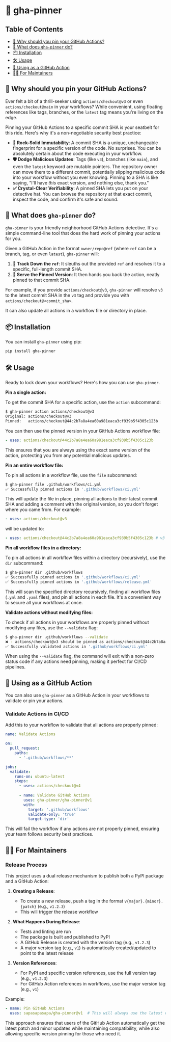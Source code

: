 # 📌 gha-pinner

## Table of Contents

- [🤔 Why should you pin your GitHub Actions?](#-why-should-you-pin-your-github-actions)
- [🚀 What does `gha-pinner` do?](#-what-does-gha-pinner-do)
- [📦 Installation](#-installation)
- [🛠️ Usage](#️-usage)
- [🔄 Using as a GitHub Action](#-using-as-a-github-action)
- [👨‍💻 For Maintainers](#-for-maintainers)

## 🤔 Why should you pin your GitHub Actions?

Ever felt a bit of a thrill-seeker using `actions/checkout@v3` or even `actions/checkout@main` in your workflows? While convenient, using floating references like tags, branches, or the `latest` tag means you're living on the edge.

Pinning your GitHub Actions to a specific commit SHA is your seatbelt for this ride. Here's why it's a non-negotiable security best practice:

- **🔐 Rock-Solid Immutability**: A commit SHA is a unique, unchangeable fingerprint for a specific version of the code. No surprises. You can be absolutely certain about the code executing in your workflow.
- **🛡️ Dodge Malicious Updates**: Tags (like `v3`), branches (like `main`), and even the `latest` keyword are mutable pointers. The repository owner can move them to a different commit, potentially slipping malicious code into your workflow without you ever knowing. Pinning to a SHA is like saying, "I'll have *this* exact version, and nothing else, thank you."
- **✅ Crystal-Clear Verifiability**: A pinned SHA lets you put on your detective hat. You can browse the repository at that exact commit, inspect the code, and confirm it's safe and sound.

## 🚀 What does `gha-pinner` do?

`gha-pinner` is your friendly neighborhood GitHub Actions detective. It's a simple command-line tool that does the hard work of pinning your actions for you.

Given a GitHub Action in the format `owner/repo@ref` (where `ref` can be a branch, tag, or even `latest`), `gha-pinner` will:

1.  **🔎 Track Down the `ref`**: It sleuths out the provided `ref` and resolves it to a specific, full-length commit SHA.
2.  **📍 Serve the Pinned Version**: It then hands you back the action, neatly pinned to that commit SHA.

For example, if you provide `actions/checkout@v3`, `gha-pinner` will resolve `v3` to the latest commit SHA in the `v3` tag and provide you with `actions/checkout@<commit_sha>`.

It can also update all actions in a workflow file or directory in place.

## 📦 Installation

You can install `gha-pinner` using pip:

```bash
pip install gha-pinner
```

## 🛠️ Usage

Ready to lock down your workflows? Here's how you can use `gha-pinner`.

**Pin a single action:**

To get the commit SHA for a specific action, use the `action` subcommand:

```bash
$ gha-pinner action actions/checkout@v3
Original: actions/checkout@v3
Pinned:   actions/checkout@44c2b7a8a4ea60a981eaca3cf939b5f4305c123b
```

You can then use the pinned version in your GitHub Actions workflow file:

```yaml
- uses: actions/checkout@44c2b7a8a4ea60a981eaca3cf939b5f4305c123b
```

This ensures that you are always using the exact same version of the action, protecting you from any potential malicious updates.

**Pin an entire workflow file:**

To pin all actions in a workflow file, use the `file` subcommand:

```bash
$ gha-pinner file .github/workflows/ci.yml
✅ Successfully pinned actions in '.github/workflows/ci.yml'
```

This will update the file in place, pinning all actions to their latest commit SHA and adding a comment with the original version, so you don't forget where you came from. For example:

```yaml
- uses: actions/checkout@v3
```

will be updated to:

```yaml
- uses: actions/checkout@44c2b7a8a4ea60a981eaca3cf939b5f4305c123b # v3
```

**Pin all workflow files in a directory:**

To pin all actions in all workflow files within a directory (recursively), use the `dir` subcommand:

```bash
$ gha-pinner dir .github/workflows
✅ Successfully pinned actions in '.github/workflows/ci.yml'
✅ Successfully pinned actions in '.github/workflows/release.yml'
```

This will scan the specified directory recursively, finding all workflow files (`.yml` and `.yaml` files), and pin all actions in each file. It's a convenient way to secure all your workflows at once.

**Validate actions without modifying files:**

To check if all actions in your workflows are properly pinned without modifying any files, use the `--validate` flag:

```bash
$ gha-pinner dir .github/workflows --validate
❌ - actions/checkout@v3 should be pinned as actions/checkout@44c2b7a8a4ea60a981eaca3cf939b5f4305c123b
✅ Successfully validated actions in '.github/workflows/ci.yml'
```

When using the `--validate` flag, the command will exit with a non-zero status code if any actions need pinning, making it perfect for CI/CD pipelines.

## 🔄 Using as a GitHub Action

You can also use `gha-pinner` as a GitHub Action in your workflows to validate or pin your actions. 

### Validate Actions in CI/CD

Add this to your workflow to validate that all actions are properly pinned:

```yaml
name: Validate Actions

on:
  pull_request:
    paths:
      - '.github/workflows/**'

jobs:
  validate:
    runs-on: ubuntu-latest
    steps:
      - uses: actions/checkout@v4
      
      - name: Validate GitHub Actions
        uses: gha-pinner/gha-pinner@v1
        with:
          target: '.github/workflows'
          validate-only: 'true'
          target-type: 'dir'
```

This will fail the workflow if any actions are not properly pinned, ensuring your team follows security best practices.

## 👨‍💻 For Maintainers

### Release Process

This project uses a dual release mechanism to publish both a PyPI package and a GitHub Action:

1. **Creating a Release**:
   - To create a new release, push a tag in the format `v{major}.{minor}.{patch}` (e.g., `v1.2.3`)
   - This will trigger the release workflow

2. **What Happens During Release**:
   - Tests and linting are run
   - The package is built and published to PyPI
   - A GitHub Release is created with the version tag (e.g., `v1.2.3`)
   - A major version tag (e.g., `v1`) is automatically created/updated to point to the latest release

3. **Version References**:
   - For PyPI and specific version references, use the full version tag (e.g., `v1.2.3`)
   - For GitHub Action references in workflows, use the major version tag (e.g., `v1`)

Example:
```yaml
- name: Pin GitHub Actions
  uses: sapasapasapa/gha-pinner@v1  # This will always use the latest v1.x.x release
```

This approach ensures that users of the GitHub Action automatically get the latest patch and minor updates while maintaining compatibility, while also allowing specific version pinning for those who need it.
